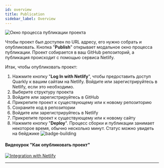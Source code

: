 ```yaml
---
id: overview
title: Publication
sidebar_label: Overview
---
```


![Окно процесса публикации проекта](https://test-upl.quarkly.io/607d3473b99fb9001fcbcc16/images/docs-new-topbar-publication.png?v=2021-05-15T11:06:39.567Z)

Чтобы проект был доступен по URL адресу, его нужно собрать и опубликовать. Кнопка "**Publish**" открывает модальное окно процесса публикации. Проект собирается в ваш GitHub репозиторий, а публикация происходит с помощью сервиса Netlify.

Итак, чтобы опубликовать проект:

1. Нажмите кнопку "**Log In with Netlify**", чтобы предоставить доступ Quarkly к вашим сайтам на Netlify. Войдите или зарегистрируйтесь в Netlify, если это необходимо.
2. Выберите структуру проекта
3. Войдите или зарегистрируйтесь в GitHub
4. Прикрепите проект к существующему или к новому репозиторию
5. Сохраните код в репозитории
6. Войдите или зарегистрируйтесь в Netlify
7. Прикрепите проект к существующему или к новому сайту
8. Нажмите кнопку "**Deploy**". Процесс сборки и публикации занимает некоторое время, обычно несколько минут. Статус можно увидеть на бейджике ![badge-building](https://test-upl.quarkly.io/607d3473b99fb9001fcbcc16/images/docs-new-topbar-publication-badge.svg?v=2021-05-15T11:14:44.866Z)

#### Видеоурок "Как опубликовать проект"

[![Integration with Netlify](https://img.youtube.com/vi/qePS-JDO-oQ/0.jpg)](https://www.youtube.com/watch?v=qePS-JDO-oQ)

---
